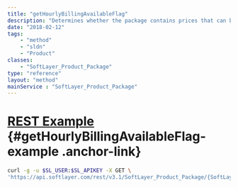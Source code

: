```yaml
---
title: "getHourlyBillingAvailableFlag"
description: "Determines whether the package contains prices that can be ordered hourly."
date: "2018-02-12"
tags:
    - "method"
    - "sldn"
    - "Product"
classes:
    - "SoftLayer_Product_Package"
type: "reference"
layout: "method"
mainService : "SoftLayer_Product_Package"
---
```


# [REST Example](#getHourlyBillingAvailableFlag-example) <a href="/article/rest/"><i class="fas fa-question"></i></a> {#getHourlyBillingAvailableFlag-example .anchor-link} 
```bash
curl -g -u $SL_USER:$SL_APIKEY -X GET \
'https://api.softlayer.com/rest/v3.1/SoftLayer_Product_Package/{SoftLayer_Product_PackageID}/getHourlyBillingAvailableFlag'
```
